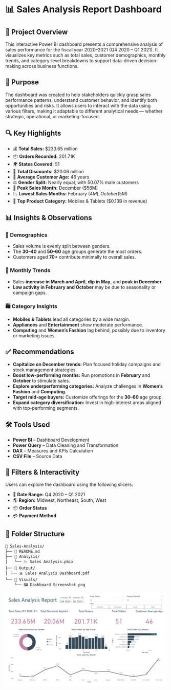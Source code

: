 # 📊 Sales Analysis Report Dashboard

## 🚀 Project Overview
This interactive Power BI dashboard presents a comprehensive analysis of sales performance for the fiscal year 2020–2021 (Q4 2020 – Q1 2021). It visualizes key metrics such as total sales, customer demographics, monthly trends, and category-level breakdowns to support data-driven decision-making across business functions.

## 🎯 Purpose
The dashboard was created to help stakeholders quickly grasp sales performance patterns, understand customer behavior, and identify both opportunities and risks. It allows users to interact with the data using various filters, making it adaptable to different analytical needs — whether strategic, operational, or marketing-focused.

## 🔍 Key Highlights
- 💰 **Total Sales:** $233.65 million  
- 📦 **Orders Recorded:** 201.71K  
- 🌍 **States Covered:** 51  
- 🎁 **Total Discounts:** $20.06 million  
- 👤 **Average Customer Age:** 46 years  
- ⚖️ **Gender Split:** Nearly equal, with 50.07% male customers  
- 📅 **Peak Sales Month:** December ($58M)  
- 📉 **Lowest Sales Months:** February ($4M), October ($5M)  
- 🛒 **Top Product Category:** Mobiles & Tablets ($0.13B in revenue)

## 📊 Insights & Observations

### 🧍 Demographics
- Sales volume is evenly split between genders.
- The **30–40** and **50–60** age groups generate the most orders.
- Customers aged **70+** contribute minimally to overall sales.

### 📆 Monthly Trends
- Sales **increase in March and April**, **dip in May**, and **peak in December**.
- **Low activity in February and October** may be due to seasonality or campaign gaps.

### 🛍️ Category Insights
- **Mobiles & Tablets** lead all categories by a wide margin.
- **Appliances** and **Entertainment** show moderate performance.
- **Computing** and **Women’s Fashion** lag behind, possibly due to inventory or marketing issues.

## ✅ Recommendations
- **Capitalize on December trends:** Plan focused holiday campaigns and stock management strategies.
- **Boost low-performing months:** Run promotions in **February** and **October** to stimulate sales.
- **Explore underperforming categories:** Analyze challenges in **Women’s Fashion** and **Computing**.
- **Target mid-age buyers:** Customize offerings for the **30–60** age group.
- **Expand category diversification:** Invest in high-interest areas aligned with top-performing segments.

## 🛠 Tools Used
- **Power BI** – Dashboard Development  
- **Power Query** – Data Cleaning and Transformation  
- **DAX** – Measures and KPIs Calculation  
- **CSV File** – Source Data  

## 🧭 Filters & Interactivity
Users can explore the dashboard using the following slicers:
- 📆 **Date Range:** Q4 2020 – Q1 2021  
- 🌎 **Region:** Midwest, Northeast, South, West  
- 📦 **Order Status**  
- 💳 **Payment Method**  


## 📁 Folder Structure

```text
📂 Sales-Analysis/
├── 📄 README.md
├── 📂 Analysis/
│   └── 📉 Sales Analysis.pbix
├── 📂 Output/
│ └── 📊 Sales Analysis Dashboard.pdf
└── 📂 Visuals/
    └── 🖼️ Dashboard Screenshot.png
```
![Dashboard Screenshot](https://github.com/Sarah-Aladwar/Sales-Analysis/raw/main/Visuals/Dashboard%20Screenshot.PNG)
